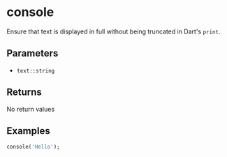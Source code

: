 # console <Badge type="info" text="Dart" />

Ensure that text is displayed in full without being truncated in Dart's `print`.

## Parameters

- `text::string`

## Returns

No return values

## Examples

```dart
console('Hello');
```
